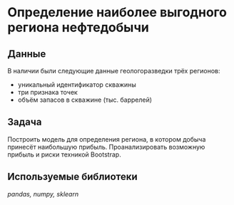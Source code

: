 # Определение наиболее выгодного региона нефтедобычи

## Данные

В наличии были следующие данные геологоразведки трёх регионов:

- уникальный идентификатор скважины
- три признака точек
- объём запасов в скважине (тыс. баррелей)

## Задача

Построить модель для определения региона, в котором добыча принесёт наибольшую прибыль. Проанализировать возможную прибыль и риски техникой Bootstrap.

## Используемые библиотеки
*pandas, numpy, sklearn*
